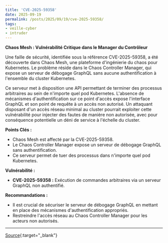 ```yaml
---
title: 'CVE-2025-59358'
date: 2025-09-19
permalink: /posts/2025/09/19/cve-2025-59358/
tags:
- veille-cyber
- intruder
---
```

**Chaos Mesh : Vulnérabilité Critique dans le Manager du Contrôleur**

Une faille de sécurité, identifiée sous la référence CVE-2025-59358, a été découverte dans Chaos Mesh, une plateforme d'ingénierie du chaos pour Kubernetes. Le problème réside dans le Chaos Controller Manager, qui expose un serveur de débogage GraphQL sans aucune authentification à l'ensemble du cluster Kubernetes.

Ce serveur met à disposition une API permettant de terminer des processus arbitraires au sein de n'importe quel pod Kubernetes. L'absence de mécanismes d'authentification sur ce point d'accès expose l'interface GraphQL et son point de requête à un accès non autorisé. Un attaquant disposant d'un accès réseau minimal au cluster pourrait exploiter cette vulnérabilité pour injecter des fautes de manière non autorisée, avec pour conséquence potentielle un déni de service à l'échelle du cluster.

**Points Clés :**

*   Chaos Mesh est affecté par la CVE-2025-59358.
*   Le Chaos Controller Manager expose un serveur de débogage GraphQL sans authentification.
*   Ce serveur permet de tuer des processus dans n'importe quel pod Kubernetes.

**Vulnérabilité :**

*   **CVE-2025-59358 :** Exécution de commandes arbitraires via un serveur GraphQL non authentifié.

**Recommandations :**

*   Il est crucial de sécuriser le serveur de débogage GraphQL en mettant en place des mécanismes d'authentification appropriés.
*   Restreindre l'accès réseau au Chaos Controller Manager pour les acteurs non autorisés.

---
[Source](https://cvemon.intruder.io/cves/CVE-2025-59358){:target="_blank"}
